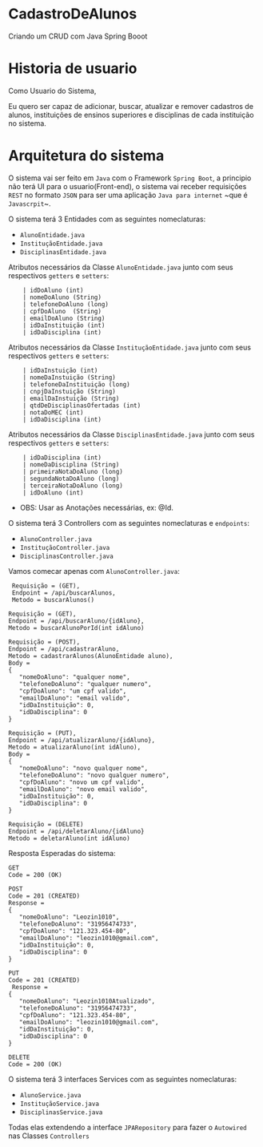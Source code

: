 # CadastroDeAlunos
Criando um CRUD com Java Spring Booot

# Historia de usuario
Como Usuario do Sistema,

Eu quero ser capaz de adicionar, buscar, atualizar e remover cadastros de alunos, instituições de ensinos superiores e disciplinas de cada instituição no sistema. 


# Arquitetura do sistema

O sistema vai ser feito em `Java` com o Framework `Spring Boot`, a principio não terá UI para o usuario(Front-end), o sistema vai receber requisições `REST` no formato `JSON` para ser uma aplicação `Java para internet` ~que é `Javascrpit`~.

O sistema terá 3 Entidades com as seguintes nomeclaturas:
  - `AlunoEntidade.java`
  - `InstituçãoEntidade.java`
  - `DisciplinasEntidade.java`
  
Atributos necessários da Classe `AlunoEntidade.java` junto com seus respectivos `getters` e `setters`:

        | idDoAluno (int)
        | nomeDoAluno (String)
        | telefoneDoAluno (long)
        | cpfDoAluno  (String)
        | emailDoAluno (String)
        | idDaInstituição (int)
        | idDaDisciplina (int)
  
Atributos necessários da Classe `InstituçãoEntidade.java` junto com seus respectivos `getters` e `setters`:

        | idDaInstuição (int)
        | nomeDaInstuição (String)
        | telefoneDaInstituição (long)
        | cnpjDaInstuição (String)
        | emailDaInstuição (String)
        | qtdDeDisciplinasOfertadas (int)
        | notaDoMEC (int)
        | idDaDisciplina (int)
        
Atributos necessários da Classe `DisciplinasEntidade.java` junto com seus respectivos `getters` e `setters`:

        | idDaDisciplina (int)
        | nomeDaDisciplina (String)
        | primeiraNotaDoAluno (long)
        | segundaNotaDoAluno (long)
        | terceiraNotaDoAluno (long)
        | idDoAluno (int)
        
- OBS: Usar as Anotações necessárias, ex: @Id.


O sistema terá 3 Controllers com as seguintes nomeclaturas e `endpoints`:
  - `AlunoController.java`
  - `InstituçãoController.java`
  - `DisciplinasController.java`

Vamos comecar apenas com `AlunoController.java`:

```
 Requisição = (GET),
 Endpoint = /api/buscarAlunos,
 Metodo = buscarAlunos()
 ```
 
 ```
 Requisição = (GET),
 Endpoint = /api/buscarAluno/{idAluno},
 Metodo = buscarAlunoPorId(int idAluno)
 ```
 
 ```
 Requisição = (POST),
 Endpoint = /api/cadastrarAluno,
 Metodo = cadastrarAlunos(AlunoEntidade aluno),
 Body =
 {
    "nomeDoAluno": "qualquer nome",
    "telefoneDoAluno": "qualquer numero",
    "cpfDoAluno": "um cpf valido",
    "emailDoAluno": "email valido",
    "idDaInstituição": 0,
    "idDaDisciplina": 0 
 }
 ````
 
 ```
 Requisição = (PUT),
 Endpoint = /api/atualizarAluno/{idAluno},
 Metodo = atualizarAluno(int idAluno),
 Body =
 {
    "nomeDoAluno": "novo qualquer nome",
    "telefoneDoAluno": "novo qualquer numero",
    "cpfDoAluno": "novo um cpf valido",
    "emailDoAluno": "novo email valido",
    "idDaInstituição": 0,
    "idDaDisciplina": 0 
 }
``` 

 ```
 Requisição = (DELETE)
 Endpoint = /api/deletarAluno/{idAluno}
 Metodo = deletarAluno(int idAluno)
 ```
 
  Resposta Esperadas do sistema:
  
 ```
 GET
 Code = 200 (OK)
 ```
 
 ```
 POST
 Code = 201 (CREATED)
 Response = 
 {
    "nomeDoAluno": "Leozin1010",
    "telefoneDoAluno": "31956474733",
    "cpfDoAluno": "121.323.454-80",
    "emailDoAluno": "leozin1010@gmail.com",
    "idDaInstituição": 0,
    "idDaDisciplina": 0 
 }
 ```
 
 ```
 PUT
 Code = 201 (CREATED)
  Response = 
 {
    "nomeDoAluno": "Leozin1010Atualizado",
    "telefoneDoAluno": "31956474733",
    "cpfDoAluno": "121.323.454-80",
    "emailDoAluno": "leozin1010@gmail.com",
    "idDaInstituição": 0,
    "idDaDisciplina": 0 
 }
 ```
 
 ```
 DELETE
 Code = 200 (OK)
 
 ```
 
 
O sistema terá 3 interfaces Services com as seguintes nomeclaturas:
  - `AlunoService.java`
  - `InstituçãoService.java`
  - `DisciplinasService.java`

Todas elas extendendo a interface `JPARepository` para fazer o `Autowired` nas Classes `Controllers`
